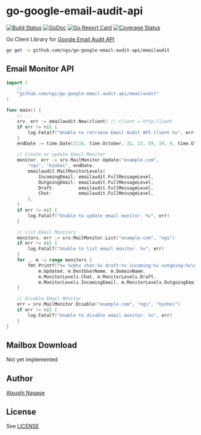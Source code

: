 # go-google-email-audit-api

[![Build Status](https://travis-ci.org/ngs/go-google-email-audit-api.svg?branch=master)](https://travis-ci.org/ngs/go-google-email-audit-api)
[![GoDoc](https://godoc.org/github.com/ngs/go-google-email-audit-api/emailaudit?status.svg)](https://godoc.org/github.com/ngs/go-google-email-audit-api/emailaudit)
[![Go Report Card](https://goreportcard.com/badge/github.com/ngs/go-google-email-audit-api)](https://goreportcard.com/report/github.com/ngs/go-google-email-audit-api)
[![Coverage Status](https://coveralls.io/repos/github/ngs/go-google-email-audit-api/badge.svg?branch=master)](https://coveralls.io/github/ngs/go-google-email-audit-api?branch=master)

Go Client Library for [Google Email Audit API]

```sh
go get -u github.com/ngs/go-google-email-audit-api/emailaudit
```

## Email Monitor API

```go
import (
	// ...
	"github.com/ngs/go-google-email-audit-api/emailaudit"
)

func main() {
	// ...
	srv, err := emailaudit.New(client) // client = http.Client
	if err != nil {
		log.Fatalf("Unable to retrieve Email Audit API Client %v", err)
	}
	endDate := time.Date(2116, time.October, 31, 23, 59, 59, 0, time.UTC)

	// Create or update Email Monitor
	monitor, err := srv.MailMonitor.Update("example.com",
		"ngs", "kyohei", endDate,
		emailaudit.MailMonitorLevels{
			IncomingEmail: emailaudit.FullMessageLevel,
			OutgoingEmail: emailaudit.FullMessageLevel,
			Draft:         emailaudit.FullMessageLevel,
			Chat:          emailaudit.FullMessageLevel,
		},
	)
	if err != nil {
		log.Fatalf("Unable to update email monitor. %v", err)
	}

	// List Email Monitors
	monitors, err := srv.MailMonitor.List("example.com", "ngs")
	if err != nil {
		log.Fatalf("Unable to list email monitor. %v", err)
	}
	for _, m := range monitors {
		fmt.Printf("%v %v@%v chat:%v draft:%v incoming:%v outgoing:%v\n",
			m.Updated, m.DestUserName, m.DomainName,
			m.MonitorLevels.Chat, m.MonitorLevels.Draft,
			m.MonitorLevels.IncomingEmail, m.MonitorLevels.OutgoingEmail)
	}

	// Disable Email Monitor
	err = srv.MailMonitor.Disable("example.com", "ngs", "kyohei")
	if err != nil {
		log.Fatalf("Unable to disable email monitor. %v", err)
	}
}
```

## Mailbox Download

Not yet implemented

## Author

[Atsushi Nagase]

## License

See [LICENSE]

[Google Email Audit API]: https://developers.google.com/admin-sdk/email-audit/
[Atsushi Nagase]: https://ngs.io
[LICENSE]: LICENSE
